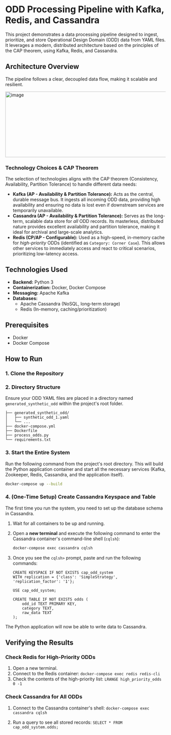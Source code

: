 # ODD Processing Pipeline with Kafka, Redis, and Cassandra

This project demonstrates a data processing pipeline designed to ingest, prioritize, and store Operational Design Domain (ODD) data from YAML files. It leverages a modern, distributed architecture based on the principles of the CAP theorem, using Kafka, Redis, and Cassandra.

## Architecture Overview

The pipeline follows a clear, decoupled data flow, making it scalable and resilient.

<img width="790" height="206" alt="image" src="https://github.com/user-attachments/assets/b72f3db7-690b-454c-ab1e-9d98e379ed51" />


### Technology Choices & CAP Theorem

The selection of technologies aligns with the CAP theorem (Consistency, Availability, Partition Tolerance) to handle different data needs:

*   **Kafka (AP - Availability & Partition Tolerance):** Acts as the central, durable message bus. It ingests all incoming ODD data, providing high availability and ensuring no data is lost even if downstream services are temporarily unavailable.
*   **Cassandra (AP - Availability & Partition Tolerance):** Serves as the long-term, scalable data store for *all* ODD records. Its masterless, distributed nature provides excellent availability and partition tolerance, making it ideal for archival and large-scale analytics.
*   **Redis (CP/AP - Configurable):** Used as a high-speed, in-memory cache for *high-priority* ODDs (identified as `Category: Corner Case`). This allows other services to immediately access and react to critical scenarios, prioritizing low-latency access.

## Technologies Used

*   **Backend:** Python 3
*   **Containerization:** Docker, Docker Compose
*   **Messaging:** Apache Kafka
*   **Databases:**
    *   Apache Cassandra (NoSQL, long-term storage)
    *   Redis (In-memory, caching/prioritization)

## Prerequisites

*   Docker
*   Docker Compose

## How to Run

### 1. Clone the Repository


### 2. Directory Structure

Ensure your ODD YAML files are placed in a directory named `generated_synthetic_odd` within the project's root folder.

```
├── generated_synthetic_odd/
│   ├── synthetic_odd_1.yaml
│   └── ...
├── docker-compose.yml
├── Dockerfile
├── process_odds.py
└── requirements.txt
```

### 3. Start the Entire System

Run the following command from the project's root directory. This will build the Python application container and start all the necessary services (Kafka, Zookeeper, Redis, Cassandra, and the application itself).

```bash
docker-compose up --build
```

### 4. (One-Time Setup) Create Cassandra Keyspace and Table

The first time you run the system, you need to set up the database schema in Cassandra.

1.  Wait for all containers to be up and running.
2.  Open a **new terminal** and execute the following command to enter the Cassandra container's command-line shell (`cqlsh`):

    ```bash
    docker-compose exec cassandra cqlsh
    ```

3.  Once you see the `cqlsh>` prompt, paste and run the following commands:

    ```cql
    CREATE KEYSPACE IF NOT EXISTS cap_odd_system
    WITH replication = {'class': 'SimpleStrategy', 'replication_factor': '1'};

    USE cap_odd_system;

    CREATE TABLE IF NOT EXISTS odds (
        odd_id TEXT PRIMARY KEY,
        category TEXT,
        raw_data TEXT
    );
    ```

The Python application will now be able to write data to Cassandra.

## Verifying the Results

### Check Redis for High-Priority ODDs

1.  Open a new terminal.
2.  Connect to the Redis container: `docker-compose exec redis redis-cli`
3.  Check the contents of the high-priority list: `LRANGE high_priority_odds 0 -1`

### Check Cassandra for All ODDs

1.  Connect to the Cassandra container's shell: `docker-compose exec cassandra cqlsh`

2.  Run a query to see all stored records: `SELECT * FROM cap_odd_system.odds;`




